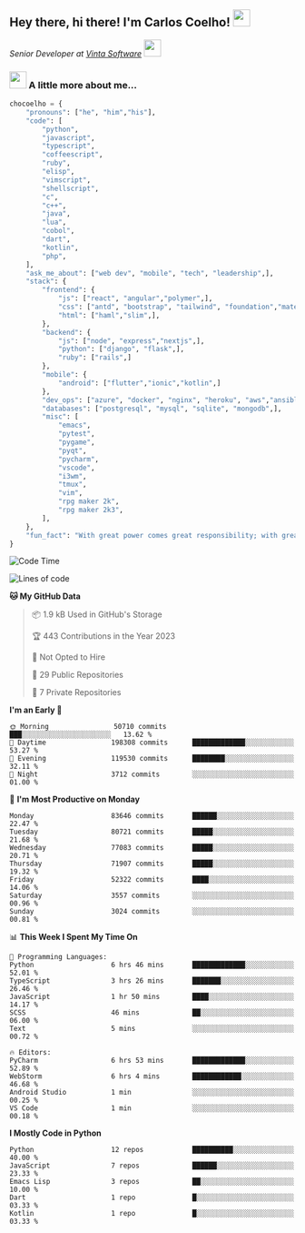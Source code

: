 <h2>Hey there, hi there! I'm Carlos Coelho! <img src="https://emoji.gg/assets/emoji/6680_this_is_fine.png" width="30"></h2>
<p><em>Senior Developer at <a href="http://www.vintasoftware.com">Vinta Software</a> <img src="https://emojis.slackmojis.com/emojis/images/1613461409/13263/bongocat_code.gif?1613461409" width="30"> 
</em></p>

### <img src="https://emojis.slackmojis.com/emojis/images/1597320283/10003/catjam.gif?1597320283" width="30"> A little more about me...  

```python
chocoelho = {
    "pronouns": ["he", "him","his"],
    "code": [
        "python",
        "javascript",
        "typescript",
        "coffeescript",
        "ruby",
        "elisp",
        "vimscript",
        "shellscript",
        "c",
        "c++",
        "java",
        "lua",
        "cobol",
        "dart",
        "kotlin",
        "php",
    ],
    "ask_me_about": ["web dev", "mobile", "tech", "leadership",],
    "stack": {
        "frontend": {
            "js": ["react", "angular","polymer",],
            "css": ["antd", "bootstrap", "tailwind", "foundation","material","sass","less",],
            "html": ["haml","slim",],
        },
        "backend": {
            "js": ["node", "express","nextjs",],
            "python": ["django", "flask",],
            "ruby": ["rails",]
        },
        "mobile": {
            "android": ["flutter","ionic","kotlin",]
        },
        "dev_ops": ["azure", "docker", "nginx", "heroku", "aws","ansible",],
        "databases": ["postgresql", "mysql", "sqlite", "mongodb",],
        "misc": [
            "emacs",
            "pytest",
            "pygame",
            "pyqt",
            "pycharm",
            "vscode",
            "i3wm",
            "tmux",
            "vim",
            "rpg maker 2k",
            "rpg maker 2k3",
        ],
    },
    "fun_fact": "With great power comes great responsibility; with great responsibility can come extreme stress"
}
```

<!--START_SECTION:waka-->
![Code Time](http://img.shields.io/badge/Code%20Time-1%2C817%20hrs%201%20min-blue)

![Lines of code](https://img.shields.io/badge/From%20Hello%20World%20I%27ve%20Written-960.7%20million%20lines%20of%20code-blue)

**🐱 My GitHub Data** 

> 📦 1.9 kB Used in GitHub's Storage 
 > 
> 🏆 443 Contributions in the Year 2023
 > 
> 🚫 Not Opted to Hire
 > 
> 📜 29 Public Repositories 
 > 
> 🔑 7 Private Repositories 
 > 
**I'm an Early 🐤** 

```text
🌞 Morning                50710 commits       ███░░░░░░░░░░░░░░░░░░░░░░   13.62 % 
🌆 Daytime                198308 commits      █████████████░░░░░░░░░░░░   53.27 % 
🌃 Evening                119530 commits      ████████░░░░░░░░░░░░░░░░░   32.11 % 
🌙 Night                  3712 commits        ░░░░░░░░░░░░░░░░░░░░░░░░░   01.00 % 
```
📅 **I'm Most Productive on Monday** 

```text
Monday                   83646 commits       ██████░░░░░░░░░░░░░░░░░░░   22.47 % 
Tuesday                  80721 commits       █████░░░░░░░░░░░░░░░░░░░░   21.68 % 
Wednesday                77083 commits       █████░░░░░░░░░░░░░░░░░░░░   20.71 % 
Thursday                 71907 commits       █████░░░░░░░░░░░░░░░░░░░░   19.32 % 
Friday                   52322 commits       ████░░░░░░░░░░░░░░░░░░░░░   14.06 % 
Saturday                 3557 commits        ░░░░░░░░░░░░░░░░░░░░░░░░░   00.96 % 
Sunday                   3024 commits        ░░░░░░░░░░░░░░░░░░░░░░░░░   00.81 % 
```


📊 **This Week I Spent My Time On** 

```text
💬 Programming Languages: 
Python                   6 hrs 46 mins       █████████████░░░░░░░░░░░░   52.01 % 
TypeScript               3 hrs 26 mins       ███████░░░░░░░░░░░░░░░░░░   26.46 % 
JavaScript               1 hr 50 mins        ████░░░░░░░░░░░░░░░░░░░░░   14.17 % 
SCSS                     46 mins             ██░░░░░░░░░░░░░░░░░░░░░░░   06.00 % 
Text                     5 mins              ░░░░░░░░░░░░░░░░░░░░░░░░░   00.72 % 

🔥 Editors: 
PyCharm                  6 hrs 53 mins       █████████████░░░░░░░░░░░░   52.89 % 
WebStorm                 6 hrs 4 mins        ████████████░░░░░░░░░░░░░   46.68 % 
Android Studio           1 min               ░░░░░░░░░░░░░░░░░░░░░░░░░   00.25 % 
VS Code                  1 min               ░░░░░░░░░░░░░░░░░░░░░░░░░   00.18 % 
```

**I Mostly Code in Python** 

```text
Python                   12 repos            ██████████░░░░░░░░░░░░░░░   40.00 % 
JavaScript               7 repos             ██████░░░░░░░░░░░░░░░░░░░   23.33 % 
Emacs Lisp               3 repos             ██░░░░░░░░░░░░░░░░░░░░░░░   10.00 % 
Dart                     1 repo              █░░░░░░░░░░░░░░░░░░░░░░░░   03.33 % 
Kotlin                   1 repo              █░░░░░░░░░░░░░░░░░░░░░░░░   03.33 % 
```




<!--END_SECTION:waka-->
